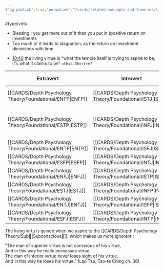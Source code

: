 ```yaml
---
{"dg-publish":true,"permalink":"/cards/related-concepts-and-theories/living-virtu/","created":"2023-04-28T08:15:37.631+02:00","updated":"2023-05-14T13:58:00.990+02:00"}
---
```


#type/virtu

- Blessing : you get more out of it than you put in (positive return on investment). 
- Too much of it leads to stagnation, as the return on investment diminishes with time. 

<div class="transclusion internal-embed is-loaded"><div class="markdown-embed">



- [10:40](https://www.youtube.com/watch?v=mB0tLRRTrao&t=640s) the living virtue is "what the temple itself is trying to aspire to be, it's what it claims to be" `=this.Shortref` 

</div></div>


| Extravert | Introvert | Living Virtu     | Risk of Stagnation                          |
| --------- | --------- | ---------------- | ------------------------------------------- |
| [[CARDS/Depth Psychology Theory/Foundational/ENFP\|ENFP]]  | [[CARDS/Depth Psychology Theory/Foundational/ISTJ\|ISTJ]]  | [[CARDS/Depth Psychology Theory/Absolution\|Absolution]]   | No identity if all is accepted.             |
| [[CARDS/Depth Psychology Theory/Foundational/ESTP\|ESTP]]  | [[CARDS/Depth Psychology Theory/Foundational/INFJ\|INFJ]]  | [[CARDS/Depth Psychology Theory/Chastity\|Chastity]]     | Lack of physical connection and motivation. |
| [[CARDS/Depth Psychology Theory/Foundational/ENTP\|ENTP]]  | [[CARDS/Depth Psychology Theory/Foundational/ISFJ\|ISFJ]]  | [[CARDS/Depth Psychology Theory/Compassion\|Compassion]]   | Lack of self-care.                          |
| [[CARDS/Depth Psychology Theory/Foundational/ESFP\|ESFP]]  | [[CARDS/Depth Psychology Theory/Foundational/INTJ\|INTJ]]  | [[CARDS/Depth Psychology Theory/Modesty\|Modesty]]      | Lack of self-valuation.                     |
| [[CARDS/Depth Psychology Theory/Foundational/ENFJ\|ENFJ]]  | [[CARDS/Depth Psychology Theory/Foundational/ISTP\|ISTP]]  | [[CARDS/Depth Psychology Theory/Humility\|Humility]]     | Lack of education.                          |
| [[CARDS/Depth Psychology Theory/Foundational/ESTJ\|ESTJ]]  | [[CARDS/Depth Psychology Theory/Foundational/INFP\|INFP]]  | [[CARDS/Depth Psychology Theory/Initiative\|Initiative]]   | Lack of restrain.                           |
| [[CARDS/Depth Psychology Theory/Foundational/ENTJ\|ENTJ]]  | [[CARDS/Depth Psychology Theory/Foundational/ISFP\|ISFP]]  | [[CARDS/Depth Psychology Theory/Generosity\|Generosity]]   | Lack of treasures.                          |
| [[CARDS/Depth Psychology Theory/Foundational/ESFJ\|ESFJ]]  | [[CARDS/Depth Psychology Theory/Foundational/INTP\|INTP]]  | [[CARDS/Depth Psychology Theory/Generativity\|Generativity]] | Lack of consumption.                        |

The living virtu is gained when we aspire to the [[CARDS/Depth Psychology Theory/Sub🤸\|Subconscious🤸]], which makes us more ignorant : 

<div class="transclusion internal-embed is-loaded"><div class="markdown-embed">



”The man of superior virtue is not conscious of his virtue,  
And in this way he really possesses virtue.  
The man of inferior virtue never loses sight of his virtue,  
And in this way he loses his virtue.” (Lao Tzu, Tao-te Ching ch. 38) 

</div></div>

